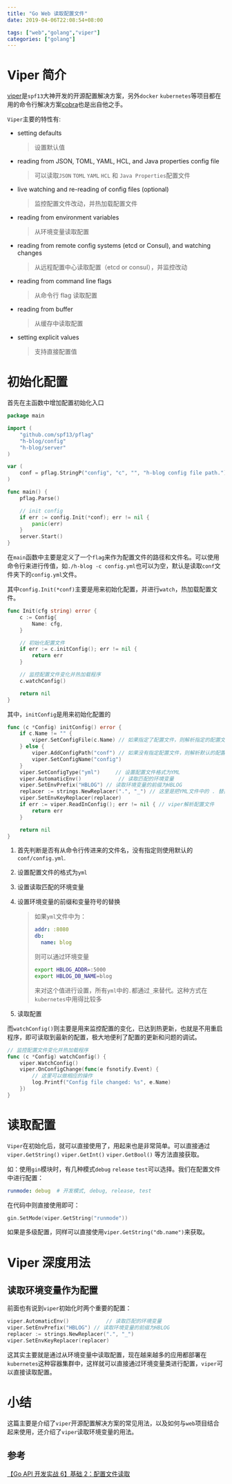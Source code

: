 ```yaml
---
title: "Go Web 读取配置文件"
date: 2019-04-06T22:08:54+08:00

tags: ["web","golang","viper"]
categories: ["golang"]
---
```


# Viper 简介

[viper](https://github.com/spf13/viper)是``spf13``大神开发的开源配置解决方案，另外``docker`` ``kubernetes``等项目都在用的命令行解决方案[cobra](https://github.com/spf13/cobra)也是出自他之手。

``Viper``主要的特性有:

* setting defaults 

  > 设置默认值

* reading from JSON, TOML, YAML, HCL, and Java properties config file

  > 可以读取``JSON`` ``TOML`` ``YAML`` ``HCL`` 和 ``Java Properties``配置文件

* live watching and re-reading of config files (optional)

  > 监控配置文件改动，并热加载配置文件

* reading from environment variables

  > 从环境变量读取配置

* reading from remote config systems (etcd or Consul), and watching changes

  > 从远程配置中心读取配置（etcd or consul），并监控改动

* reading from command line flags

  > 从命令行 flag 读取配置

* reading from buffer

  > 从缓存中读取配置

* setting explicit values

  > 支持直接配置值

# 初始化配置

首先在主函数中增加配置初始化入口

```go
package main

import (
	"github.com/spf13/pflag"
	"h-blog/config"
	"h-blog/server"
)

var (
	conf = pflag.StringP("config", "c", "", "h-blog config file path.")
)

func main() {
	pflag.Parse()

	// init config
	if err := config.Init(*conf); err != nil {
		panic(err)
	}
	server.Start()
}

```

在``main``函数中主要是定义了一个``flag``来作为配置文件的路径和文件名。可以使用命令行来进行传值，如``./h-blog -c config.yml``也可以为空，默认是读取``conf``文件夹下的``config.yml``文件。

其中``config.Init(*conf)``主要是用来初始化配置，并进行``watch``，热加载配置文件。

```go
func Init(cfg string) error {
	c := Config{
		Name: cfg,
	}

	// 初始化配置文件
	if err := c.initConfig(); err != nil {
		return err
	}

	// 监控配置文件变化并热加载程序
	c.watchConfig()

	return nil
}
```

其中，``initConfig``是用来初始化配置的

```go
func (c *Config) initConfig() error {
	if c.Name != "" {
		viper.SetConfigFile(c.Name) // 如果指定了配置文件，则解析指定的配置文件
	} else {
		viper.AddConfigPath("conf") // 如果没有指定配置文件，则解析默认的配置文件
		viper.SetConfigName("config")
	}
	viper.SetConfigType("yml")     // 设置配置文件格式为YML
	viper.AutomaticEnv()            // 读取匹配的环境变量
	viper.SetEnvPrefix("HBLOG") // 读取环境变量的前缀为HBLOG
	replacer := strings.NewReplacer(".", "_") // 这里是把YML文件中的 . 替换成环境变量中的 _ 
	viper.SetEnvKeyReplacer(replacer)
	if err := viper.ReadInConfig(); err != nil { // viper解析配置文件
		return err
	}

	return nil
}
```

1. 首先判断是否有从命令行传进来的文件名，没有指定则使用默认的``conf/config.yml``.

2. 设置配置文件的格式为``yml``

3. 设置读取匹配的环境变量

4. 设置环境变量的前缀和变量符号的替换

   > 如果``yml``文件中为：
   >
   > ```yml
   > addr: :8080
   > db:
   >   name: blog
   > ```
   >
   > 则可以通过环境变量
   >
   > ```bash
   > export HBLOG_ADDR=:5000
   > export HBLOG_DB_NAME=blog
   > ```
   >
   > 来对这个值进行设置，所有``yml``中的``.``都通过``_``来替代。这种方式在``kubernetes``中用得比较多

5. 读取配置

而``watchConfig()``则主要是用来监控配置的变化，已达到热更新，也就是不用重启程序，即可读取到最新的配置，极大地便利了配置的更新和问题的调试。

```go
// 监控配置文件变化并热加载程序
func (c *Config) watchConfig() {
	viper.WatchConfig()
	viper.OnConfigChange(func(e fsnotify.Event) {
        // 这里可以做相应的操作
		log.Printf("Config file changed: %s", e.Name)
	})
}
```

# 读取配置

``Viper``在初始化后，就可以直接使用了，用起来也是非常简单。可以直接通过``viper.GetString()`` ``viper.GetInt()`` ``viper.GetBool()`` 等方法直接获取。

如：使用``gin``模块时，有几种模式``debug`` ``release`` ``test``可以选择。我们在配置文件中进行配置：

```yml
runmode: debug	# 开发模式, debug, release, test
```

在代码中则直接使用即可：

```go
gin.SetMode(viper.GetString("runmode"))
```

如果是多级配置，同样可以直接使用``viper.GetString("db.name")``来获取。

# Viper 深度用法

## 读取环境变量作为配置

前面也有说到``viper``初始化时两个重要的配置：

```go
viper.AutomaticEnv()            // 读取匹配的环境变量
viper.SetEnvPrefix("HBLOG") // 读取环境变量的前缀为HBLOG
replacer := strings.NewReplacer(".", "_")
viper.SetEnvKeyReplacer(replacer)
```

这其实主要就是通过从环境变量中读取配置，现在越来越多的应用都部署在``kubernetes``这种容器集群中，这样就可以直接通过环境变量类进行配置，``viper``可以直接读取配置。

# 小结

这篇主要是介绍了``viper``开源配置解决方案的常见用法，以及如何与``web``项目结合起来使用，还介绍了``viper``读取环境变量的用法。

## 参考

[【Go API 开发实战 6】基础 2：配置文件读取](https://mp.weixin.qq.com/s?__biz=MjM5ODYwMjI2MA==&mid=2649741516&idx=7&sn=6119fd491a0397c25b4aad05e70d64fa&chksm=bed34bb789a4c2a1906602332c0959f2084849bb2ef9f6876cb0a12fb7b923bd0ba52a2b62be&mpshare=1&scene=1&srcid=#rd)